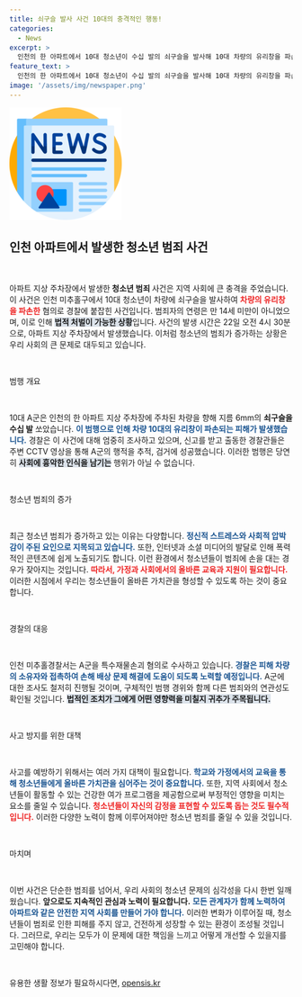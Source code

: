 ```yaml
---
title: 쇠구슬 발사 사건 10대의 충격적인 행동!
categories:
  - News
excerpt: >
  인천의 한 아파트에서 10대 청소년이 수십 발의 쇠구슬을 발사해 10대 차량의 유리창을 파손하는 사건이 발생했습니다. 경찰은 CCTV 분석을 통해 A군을 검거하고, 범행 경위를 조사 중입니다.
feature_text: >
  인천의 한 아파트에서 10대 청소년이 수십 발의 쇠구슬을 발사해 10대 차량의 유리창을 파손하는 사건이 발생했습니다. 경찰은 CCTV 분석을 통해 A군을 검거하고, 범행 경위를 조사 중입니다.
image: '/assets/img/newspaper.png'
---
```


<p><img src="/assets/img/newspaper.png" alt="kimp 속보" /></p>

<h2 data-ke-size="size26">인천 아파트에서 발생한 청소년 범죄 사건</h2>

<p data-ke-size="size16">&nbsp;</p>

<p>아파트 지상 주차장에서 발생한<strong> <b>청소년 범죄</b> </strong>사건은 지역 사회에 큰 충격을 주었습니다. 이 사건은 인천 미추홀구에서 10대 청소년이 차량에 쇠구슬을 발사하여 <b><span style="color: #ee2323;">차량의 유리창을 파손한</span></b> 혐의로 경찰에 붙잡힌 사건입니다. 범죄자의 연령은 만 14세 미만이 아니었으며, 이로 인해 <b><span style="background-color: #21538527;">법적 처벌이 가능한 상황</span></b>입니다. 사건의 발생 시간은 22일 오전 4시 30분으로, 아파트 지상 주차장에서 발생했습니다. 이처럼 청소년의 범죄가 증가하는 상황은 우리 사회의 큰 문제로 대두되고 있습니다. </p>

<p data-ke-size="size16">&nbsp;</p>

<p>범행 개요</p>

<p data-ke-size="size16">&nbsp;</p>

<p>10대 A군은 인천의 한 아파트 지상 주차장에 주차된 차량을 향해 지름 6mm의 <b>쇠구슬을 수십 발</b> 쏘았습니다. <b><span style="color: #1a5490;">이 범행으로 인해 차량 10대의 유리창이 파손되는 피해가 발생했습니다.</span></b> 경찰은 이 사건에 대해 엄중히 조사하고 있으며, 신고를 받고 출동한 경찰관들은 주변 CCTV 영상을 통해 A군의 행적을 추적, 검거에 성공했습니다. 이러한 범행은 당연히 <b><span style="background-color: #21538527;">사회에 흉악한 인식을 남기는</span></b> 행위가 아닐 수 없습니다.</p>

<p data-ke-size="size16">&nbsp;</p>

<p>청소년 범죄의 증가</p>

<p data-ke-size="size16">&nbsp;</p>

<p>최근 청소년 범죄가 증가하고 있는 이유는 다양합니다. <b><span style="color: #1a5490;">정신적 스트레스와 사회적 압박감이 주된 요인으로 지목되고 있습니다.</span></b> 또한, 인터넷과 소셜 미디어의 발달로 인해 폭력적인 콘텐츠에 쉽게 노출되기도 합니다. 이런 환경에서 청소년들이 범죄에 손을 대는 경우가 잦아지는 것입니다. <b><span style="color: #ee2323;">따라서, 가정과 사회에서의 올바른 교육과 지원이 필요합니다.</span></b> 이러한 시점에서 우리는 청소년들이 올바른 가치관을 형성할 수 있도록 하는 것이 중요합니다.</p>

<p data-ke-size="size16">&nbsp;</p>

<p>경찰의 대응</p>

<p data-ke-size="size16">&nbsp;</p>

<p>인천 미추홀경찰서는 A군을 특수재물손괴 혐의로 수사하고 있습니다. <b><span style="color: #1a5490;">경찰은 피해 차량의 소유자와 접촉하여 손해 배상 문제 해결에 도움이 되도록 노력할 예정입니다.</span></b> A군에 대한 조사도 철저히 진행될 것이며, 구체적인 범행 경위와 함께 다른 범죄와의 연관성도 확인될 것입니다. <b><span style="background-color: #21538527;">법적인 조치가 그에게 어떤 영향력을 미칠지 귀추가 주목됩니다.</span></b></p>

<p data-ke-size="size16">&nbsp;</p>

<p>사고 방지를 위한 대책</p>

<p data-ke-size="size16">&nbsp;</p>

<p>사고를 예방하기 위해서는 여러 가지 대책이 필요합니다. <b><span style="color: #1a5490;">학교와 가정에서의 교육을 통해 청소년들에게 올바른 가치관을 심어주는 것이 중요합니다.</span></b> 또한, 지역 사회에서 청소년들이 활동할 수 있는 건강한 여가 프로그램을 제공함으로써 부정적인 영향을 미치는 요소를 줄일 수 있습니다. <b><span style="color: #ee2323;">청소년들이 자신의 감정을 표현할 수 있도록 돕는 것도 필수적입니다.</span></b> 이러한 다양한 노력이 함께 이루어져야만 청소년 범죄를 줄일 수 있을 것입니다.</p>

<p data-ke-size="size16">&nbsp;</p>

<p>마치며</p>

<p data-ke-size="size16">&nbsp;</p>

<p>이번 사건은 단순한 범죄를 넘어서, 우리 사회의 청소년 문제의 심각성을 다시 한번 일깨웠습니다. <b>앞으로도 지속적인 관심과 노력이 필요합니다.</b> <b><span style="color: #1a5490;">모든 관계자가 함께 노력하여 아파트와 같은 안전한 지역 사회를 만들어 가야 합니다.</span></b> 이러한 변화가 이루어질 때, 청소년들이 범죄로 인한 피해를 주지 않고, 건전하게 성장할 수 있는 환경이 조성될 것입니다. 그러므로, 우리는 모두가 이 문제에 대한 책임을 느끼고 어떻게 개선할 수 있을지를 고민해야 합니다.</p>

<p data-ke-size="size16">&nbsp;</p>
유용한 생활 정보가 필요하시다면, <a href="https://opensis.kr" rel="dofollow">opensis.kr</a>


